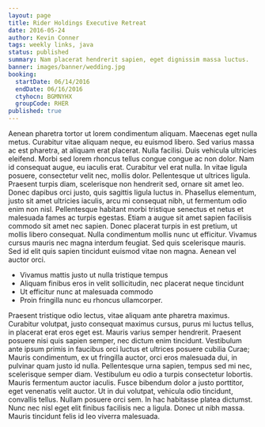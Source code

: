 ```yaml
---
layout: page
title: Rider Holdings Executive Retreat
date: 2016-05-24
author: Kevin Conner
tags: weekly links, java
status: published
summary: Nam placerat hendrerit sapien, eget dignissim massa luctus.
banner: images/banner/wedding.jpg
booking:
  startDate: 06/14/2016
  endDate: 06/16/2016
  ctyhocn: BGMNYHX
  groupCode: RHER
published: true
---
```

Aenean pharetra tortor ut lorem condimentum aliquam. Maecenas eget nulla metus. Curabitur vitae aliquam neque, eu euismod libero. Sed varius massa ac est pharetra, at aliquam erat placerat. Nulla facilisi. Duis vehicula ultricies eleifend. Morbi sed lorem rhoncus tellus congue congue ac non dolor. Nam id consequat augue, eu iaculis erat. Curabitur vel erat nulla. In vitae ligula posuere, consectetur velit nec, mollis dolor. Pellentesque ut ultrices ligula. Praesent turpis diam, scelerisque non hendrerit sed, ornare sit amet leo.
Donec dapibus orci justo, quis sagittis ligula luctus in. Phasellus elementum, justo sit amet ultricies iaculis, arcu mi consequat nibh, ut fermentum odio enim non nisl. Pellentesque habitant morbi tristique senectus et netus et malesuada fames ac turpis egestas. Etiam a augue sit amet sapien facilisis commodo sit amet nec sapien. Donec placerat turpis in est pretium, ut mollis libero consequat. Nulla condimentum mollis nunc ut efficitur. Vivamus cursus mauris nec magna interdum feugiat. Sed quis scelerisque mauris. Sed id elit quis sapien tincidunt euismod vitae non magna. Aenean vel auctor orci.

* Vivamus mattis justo ut nulla tristique tempus
* Aliquam finibus eros in velit sollicitudin, nec placerat neque tincidunt
* Ut efficitur nunc at malesuada commodo
* Proin fringilla nunc eu rhoncus ullamcorper.

Praesent tristique odio lectus, vitae aliquam ante pharetra maximus. Curabitur volutpat, justo consequat maximus cursus, purus mi luctus tellus, in placerat erat eros eget est. Mauris varius semper hendrerit. Praesent posuere nisi quis sapien semper, nec dictum enim tincidunt. Vestibulum ante ipsum primis in faucibus orci luctus et ultrices posuere cubilia Curae; Mauris condimentum, ex ut fringilla auctor, orci eros malesuada dui, in pulvinar quam justo id nulla. Pellentesque urna sapien, tempus sed mi nec, scelerisque semper diam. Vestibulum eu odio a turpis consectetur lobortis. Mauris fermentum auctor iaculis. Fusce bibendum dolor a justo porttitor, eget venenatis velit auctor. Ut in dui volutpat, vehicula odio tincidunt, convallis tellus. Nullam posuere orci sem. In hac habitasse platea dictumst. Nunc nec nisl eget elit finibus facilisis nec a ligula. Donec ut nibh massa. Mauris tincidunt felis id leo viverra malesuada.
